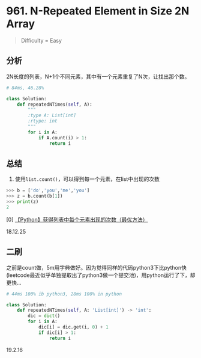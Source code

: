 # 961. N-Repeated Element in Size 2N Array
> Difficulty = Easy

## 分析
2N长度的列表，N+1个不同元素，其中有一个元素重复了N次，让找出那个数。

```python
# 84ms, 46.28%

class Solution:
    def repeatedNTimes(self, A):
        """
        :type A: List[int]
        :rtype: int
        """
        for i in A:
        	if A.count(i) > 1:
        		return i
```

## 总结
1. 使用`list.count()`，可以得到每一个元素，在list中出现的次数
```python
>>> b = ['do','you','me','you']
>>> z = b.count(b[1])
>>> print(z)
2
```
[0] [【Python】获得列表中每个元素出现的次数（最优方法）](https://blog.csdn.net/sunshine__0411/article/details/80792970)

18.12.25

## 二刷

之前是count做，5m用字典做好。因为觉得同样的代码python3下比python快(leetcode最近似乎单独提取出了python3做一个提交池)，用python运行了下，却更快…

```python
# 44ms 100% ib python3, 28ms 100% in python

class Solution:
    def repeatedNTimes(self, A: 'List[int]') -> 'int':
        dic = dict()
        for i in A:
            dic[i] = dic.get(i, 0) + 1
            if dic[i] > 1:
                return i
```

19.2.16
